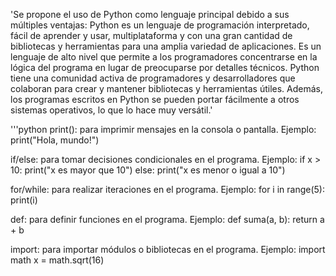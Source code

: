 'Se propone el uso de Python como lenguaje principal debido a sus múltiples ventajas:
Python es un lenguaje de programación interpretado, fácil de aprender y usar, multiplataforma y con una gran cantidad de bibliotecas y 
herramientas para una amplia variedad de aplicaciones. Es un lenguaje de alto nivel que permite a los programadores concentrarse en la lógica del programa 
en lugar de preocuparse por detalles técnicos. Python tiene una comunidad activa de programadores y desarrolladores que colaboran para crear y mantener bibliotecas 
y herramientas útiles. 
Además, los programas escritos en Python se pueden portar fácilmente a otros sistemas operativos, lo que lo hace muy versátil.'

'''python
print(): para imprimir mensajes en la consola o pantalla.
Ejemplo: print("Hola, mundo!")

if/else: para tomar decisiones condicionales en el programa.
Ejemplo:
if x > 10:
print("x es mayor que 10")
else:
print("x es menor o igual a 10")

for/while: para realizar iteraciones en el programa.
Ejemplo:
for i in range(5):
print(i)

def: para definir funciones en el programa.
Ejemplo:
def suma(a, b):
return a + b

import: para importar módulos o bibliotecas en el programa.
Ejemplo:
import math
x = math.sqrt(16)
